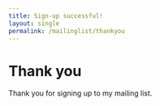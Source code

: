 ```yaml
---
title: Sign-up successful!
layout: single
permalink: /mailinglist/thankyou
---
```

# Thank you
Thank you for signing up to my mailing list.
